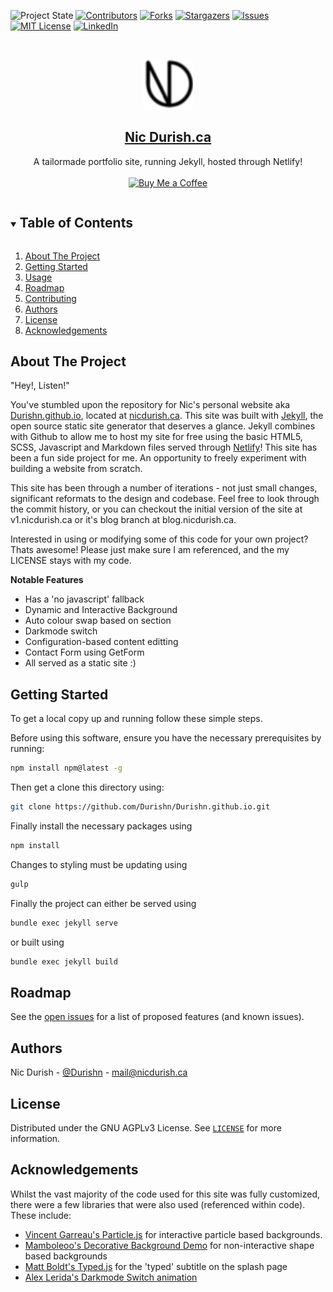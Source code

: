 ![Project State][stable-shield]
[![Contributors][contributors-shield]][contributors-url]
[![Forks][forks-shield]][forks-url]
[![Stargazers][stars-shield]][stars-url]
[![Issues][issues-shield]][issues-url]
[![MIT License][license-shield]][license-url]
[![LinkedIn][linkedin-shield]][linkedin-url]



<!-- PROJECT LOGO -->
<br />
<p align="center">
  <a href="https://github.com/Durishn/Durishn.github.io">
    <img src="img/favicon.png" alt="Logo" width="80" height="80">
  </a>

  <h2 align="center"><a href="https://nicdurish.ca">Nic Durish.ca</a></h2>

  <p align="center">
    A tailormade portfolio site, running Jekyll, hosted through Netlify!
    <br />
    <br />
    <a href='https://www.buymeacoffee.com/nicdurish' target='_blank' style='margin-top:50px;'><img height='30' src='https://az743702.vo.msecnd.net/cdn/kofi1.png?v=0' border='0' alt='Buy Me a Coffee' /></a>

  </p>
</p>



<!-- TABLE OF CONTENTS -->
<details open="open">
  <summary><h2 style="display: inline-block">Table of Contents</h2></summary>
  <ol>
    <li><a href="#about-the-project">About The Project</a></li>
    <li><a href="#getting-started">Getting Started</a></li>
    <li><a href="#usage">Usage</a></li>
    <li><a href="#roadmap">Roadmap</a></li>
    <li><a href="#contributing">Contributing</a></li>
    <li><a href="#authors">Authors</a></li>
    <li><a href="#license">License</a></li>
    <li><a href="#acknowledgements">Acknowledgements</a></li>
  </ol>
</details>



<!-- ABOUT THE PROJECT -->
## About The Project

"Hey!, Listen!"

You've stumbled upon the repository for Nic's personal website aka [Durishn.github.io](https://github.com/Durishn/Durishn.github.io), located at [nicdurish.ca](https://nicdurish.ca). This site was built with [Jekyll](http://jekyllrb.com/), the open source static site generator that deserves a glance. Jekyll combines with Github to allow me to host my site for free using the basic HTML5, SCSS, Javascript and Markdown files served through [Netlify](https://netlify.com/)! This site has been a fun side project for me. An opportunity to freely experiment with building a website from scratch.

This site has been through a number of iterations - not just small changes, significant reformats to the design and codebase. Feel free to look through the commit history, or you can checkout the initial version of the site at v1.nicdurish.ca or it's blog branch at blog.nicdurish.ca. 

Interested in using or modifying some of this code for your own project? Thats awesome! Please just make sure I am referenced, and the my LICENSE stays with my code. 

**Notable Features**
- Has a 'no javascript' fallback
- Dynamic and Interactive Background
- Auto colour swap based on section
- Darkmode switch
- Configuration-based content editting
- Contact Form using GetForm
- All served as a static site :)




<!-- GETTING STARTED -->
## Getting Started

To get a local copy up and running follow these simple steps.

Before using this software, ensure you have the necessary prerequisites by running:
  ```sh
  npm install npm@latest -g
  ```

Then get a clone this directory using:
   ```sh
   git clone https://github.com/Durishn/Durishn.github.io.git
   ```

Finally install the necessary packages using
   ```sh
   npm install
   ```

Changes to styling must be updating using 
   ```sh
   gulp
   ```

Finally the project can either be served using
 ```sh
 bundle exec jekyll serve
 ```

or built using
```sh
bundle exec jekyll build
```


<!-- ROADMAP -->
## Roadmap

See the [open issues](https://github.com/Durishn/Durishn.github.io/issues) for a list of proposed features (and known issues).




<!-- Authors -->
## Authors
Nic Durish - [@Durishn](https://twitter.com/Durishn) - [mail@nicdurish.ca](mailto:mail@nicdurish.ca)


<!-- LICENSE -->
## License
Distributed under the GNU AGPLv3 License. See [`LICENSE`][license-url] for more information.



<!-- ACKNOWLEDGEMENTS -->
## Acknowledgements
Whilst the vast majority of the code used for this site was fully customized, there were a few libraries that were also used (referenced within code). These include:
* [Vincent Garreau's Particle.js](https://github.com/VincentGarreau/particles.js/) for interactive particle based backgrounds.
* [Mamboleoo's Decorative Background Demo](https://github.com/Mamboleoo/DecorativeBackgrounds) for non-interactive shape based backgrounds
*  [Matt Boldt's Typed.js](https://github.com/mattboldt/typed.js/) for the 'typed' subtitle on the splash page
* [Alex Lerida's Darkmode Switch animation](https://codepen.io/lerida/pen/ZEbWBjp)




<!-- MARKDOWN LINKS & IMAGES -->
<!-- https://www.markdownguide.org/basic-syntax/#reference-style-links -->


[stable-shield]: https://img.shields.io/badge/stability-stable-green.svg
[unstable-shield]: https://img.shields.io/badge/stability-unstable-yellow.svg
[deprecated-shield]: https://img.shields.io/badge/stability-deprecated-orange.svg
[experimental-shield]: https://img.shields.io/badge/stability-experimental-red.svg

[contributors-shield]: https://img.shields.io/github/contributors/Durishn/Durishn.github.io.svg
[contributors-url]: https://github.com/Durishn/Durishn.github.io/graphs/contributors
[forks-shield]: https://img.shields.io/github/forks/Durishn/Durishn.github.io.svg
[forks-url]: https://github.com/Durishn/Durishn.github.io/network/members
[stars-shield]: https://img.shields.io/github/stars/Durishn/Durishn.github.io.svg
[stars-url]: https://github.com/Durishn/Durishn.github.io/stargazers
[issues-shield]: https://img.shields.io/github/issues/Durishn/Durishn.github.io.svg
[issues-url]: https://github.com/Durishn/Durishn.github.io/issues
[license-shield]: https://img.shields.io/github/license/Durishn/Durishn.github.io.svg
[license-url]: https://github.com/Durishn/Durishn.github.io/blob/master/LICENSE
[linkedin-shield]: https://img.shields.io/badge/-Github-black.svg?logo=github&colorB=555
[linkedin-url]: https://github.com/Durishn
[product-screenshot]: docs/images/screenshot.png
